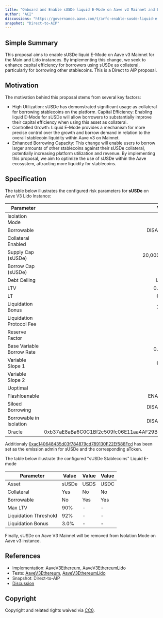 ```yaml
---
title: "Onboard and Enable sUSDe liquid E-Mode on Aave v3 Mainnet and Lido Instances"
author: "ACI"
discussions: "https://governance.aave.com/t/arfc-enable-susde-liquid-e-mode-on-aave-v3-mainnet-and-lido-instance/19703"
snapshot: "Direct-to-AIP"
---
```


## Simple Summary

This proposal aims to enable sUSDe liquid E-Mode on Aave v3 Mainnet for the Main and Lido instances. By implementing this change, we seek to enhance capital efficiency for borrowers using sUSDe as collateral, particularly for borrowing other stablecoins. This is a Direct to AIP proposal.

## Motivation

The motivation behind this proposal stems from several key factors:

- High Utilization: sUSDe has demonstrated significant usage as collateral for borrowing stablecoins on the platform.
  Capital Efficiency: Enabling liquid E-Mode for sUSDe will allow borrowers to substantially improve their capital efficiency when using this asset as collateral.
- Controlled Growth: Liquid E-Mode provides a mechanism for more precise control over the growth and borrow demand in relation to the overall stablecoin liquidity within Aave v3 on Mainnet.
- Enhanced Borrowing Capacity: This change will enable users to borrow larger amounts of other stablecoins against their sUSDe collateral, potentially increasing platform utilization and revenue.
  By implementing this proposal, we aim to optimize the use of sUSDe within the Aave ecosystem, attracting more liquidity for stablecoins.

## Specification

The table below illustrates the configured risk parameters for **sUSDe** on Aave V3 Lido Instance:

| Parameter                 |                                      Value |
| ------------------------- | -----------------------------------------: |
| Isolation Mode            |                                      false |
| Borrowable                |                                   DISABLED |
| Collateral Enabled        |                                       true |
| Supply Cap (sUSDe)        |                                 20,000,000 |
| Borrow Cap (sUSDe)        |                                       1000 |
| Debt Ceiling              |                                      USD 0 |
| LTV                       |                                     0.05 % |
| LT                        |                                      0.1 % |
| Liquidation Bonus         |                                      7.5 % |
| Liquidation Protocol Fee  |                                       10 % |
| Reserve Factor            |                                       10 % |
| Base Variable Borrow Rate |                                     0.05 % |
| Variable Slope 1          |                                      0.1 % |
| Variable Slope 2          |                                        3 % |
| Uoptimal                  |                                        1 % |
| Flashloanable             |                                    ENABLED |
| Siloed Borrowing          |                                   DISABLED |
| Borrowable in Isolation   |                                   DISABLED |
| Oracle                    | 0xb37aE8aBa6C0C1Bf2c509fc06E11aa4AF29B665A |

Additionaly [0xac140648435d03f784879cd789130F22Ef588Fcd](https://etherscan.io/address/0xac140648435d03f784879cd789130F22Ef588Fcd) has been set as the emission admin for sUSDe and the corresponding aToken.

The table below illustrate the configured "sUSDe Stablecoins" Liquid E-mode

| Parameter             | Value | Value | Value |
| --------------------- | ----- | ----- | ----- |
| Asset                 | sUSDe | USDS  | USDC  |
| Collateral            | Yes   | No    | No    |
| Borrowable            | No    | Yes   | Yes   |
| Max LTV               | 90%   | -     | -     |
| Liquidation Threshold | 92%   | -     | -     |
| Liquidation Bonus     | 3.0%  | -     | -     |

Finally, sUSDe on Aave V3 Mainnet will be removed from Isolation Mode on Aave v3 instance.

## References

- Implementation: [AaveV3Ethereum](https://github.com/bgd-labs/aave-proposals-v3/blob/main/src/20241108_Multi_OnboardAndEnableSUSDeLiquidEModeOnAaveV3MainnetAndLidoInstances/AaveV3Ethereum_OnboardAndEnableSUSDeLiquidEModeOnAaveV3MainnetAndLidoInstances_20241108.sol), [AaveV3EthereumLido](https://github.com/bgd-labs/aave-proposals-v3/blob/main/src/20241108_Multi_OnboardAndEnableSUSDeLiquidEModeOnAaveV3MainnetAndLidoInstances/AaveV3EthereumLido_OnboardAndEnableSUSDeLiquidEModeOnAaveV3MainnetAndLidoInstances_20241108.sol)
- Tests: [AaveV3Ethereum](https://github.com/bgd-labs/aave-proposals-v3/blob/main/src/20241108_Multi_OnboardAndEnableSUSDeLiquidEModeOnAaveV3MainnetAndLidoInstances/AaveV3Ethereum_OnboardAndEnableSUSDeLiquidEModeOnAaveV3MainnetAndLidoInstances_20241108.t.sol), [AaveV3EthereumLido](https://github.com/bgd-labs/aave-proposals-v3/blob/main/src/20241108_Multi_OnboardAndEnableSUSDeLiquidEModeOnAaveV3MainnetAndLidoInstances/AaveV3EthereumLido_OnboardAndEnableSUSDeLiquidEModeOnAaveV3MainnetAndLidoInstances_20241108.t.sol)
- Snapshot: Direct-to-AIP
- [Discussion](https://governance.aave.com/t/arfc-enable-susde-liquid-e-mode-on-aave-v3-mainnet-and-lido-instance/19703)

## Copyright

Copyright and related rights waived via [CC0](https://creativecommons.org/publicdomain/zero/1.0/).
